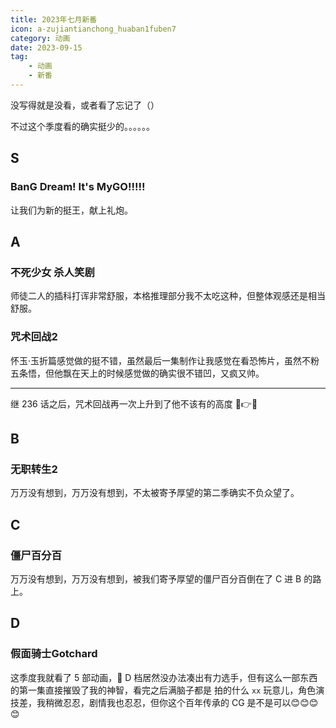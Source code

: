 ```yaml
---
title: 2023年七月新番
icon: a-zujiantianchong_huaban1fuben7
category: 动画
date: 2023-09-15
tag:
    - 动画
    - 新番
---
```


没写得就是没看，或者看了忘记了（）

不过这个季度看的确实挺少的。。。。。。

## S 

### **BanG Dream! It's MyGO!!!!!**

让我们为新的挺王，献上礼炮。

## A

### **不死少女 杀人笑剧**

师徒二人的插科打诨非常舒服，本格推理部分我不太吃这种，但整体观感还是相当舒服。

### **咒术回战2**

怀玉·玉折篇感觉做的挺不错，虽然最后一集制作让我感觉在看恐怖片，虽然不粉五条悟，但他飘在天上的时候感觉做的确实很不错凹，又疯又帅。

---

继 236 话之后，咒术回战再一次上升到了他不该有的高度 🤣👉🤡

## B

### **无职转生2**

万万没有想到，万万没有想到，不太被寄予厚望的第二季确实不负众望了。

## C

### **僵尸百分百**

万万没有想到，万万没有想到，被我们寄予厚望的僵尸百分百倒在了 C 进 B 的路上。

## D

### **假面骑士Gotchard**

这季度我就看了 5 部动画，🤔 D 档居然没办法凑出有力选手，但有这么一部东西的第一集直接摧毁了我的神智，看完之后满脑子都是 拍的什么 `xx` 玩意儿，角色演技差，我稍微忍忍，剧情我也忍忍，但你这个百年传承的 CG 是不是可以😊😊😊😊